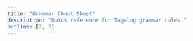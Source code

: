 ```yaml
---
title: "Grammar Cheat Sheet"
description: "Quick reference for Tagalog grammar rules."
outline: [2, 3]
---
```

